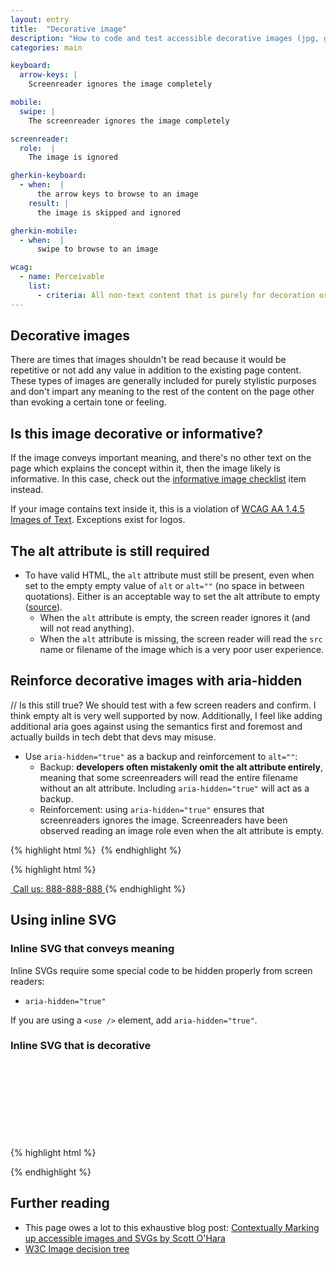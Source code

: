 ```yaml
---
layout: entry
title:  "Decorative image"
description: "How to code and test accessible decorative images (jpg, gif, png, svg)"
categories: main

keyboard:
  arrow-keys: |
    Screenreader ignores the image completely

mobile:
  swipe: |
    The screenreader ignores the image completely

screenreader:
  role:  |
    The image is ignored

gherkin-keyboard: 
  - when:  |
      the arrow keys to browse to an image
    result: |
      the image is skipped and ignored

gherkin-mobile:
  - when:  |
      swipe to browse to an image

wcag:
  - name: Perceivable
    list:
      - criteria: All non-text content that is purely for decoration or which repeats existing on-screen text nearby should be ignored and skipped over by screenreaders.
---
```


## Decorative images

There are times that images shouldn't be read because it would be repetitive or not add any value in addition to the existing page content. These types of images are generally included for purely stylistic purposes and don't impart any meaning to the rest of the content on the page other than evoking a certain tone or feeling.

## Is this image decorative or informative?
If the image conveys important meaning, and there's no other text on the page which explains the concept within it, then the image likely is informative. In this case, check out the [informative image checklist](/checklist-web/image) item instead. 

If your image contains text inside it, this is a violation of [WCAG AA 1.4.5 Images of Text](https://www.w3.org/WAI/WCAG21/Understanding/images-of-text.html). Exceptions exist for logos.

## The alt attribute is still required

- To have valid HTML, the `alt` attribute must still be present, even when set to the empty empty value of `alt` or `alt=""` (no space in between quotations). Either is an acceptable way to set the alt attribute to empty ([source](https://www.w3.org/TR/html-aam-1.0/#el-img-empty-alt)).
  - When the `alt` attribute is empty, the screen reader ignores it (and will not read anything).
  - When the `alt` attribute is missing, the screen reader will read the `src` name or filename of the image which is a very poor user experience.

## Reinforce decorative images with aria-hidden
// Is this still true? We should test with a few screen readers and confirm. I think empty alt is very well supported by now. Additionally, I feel like adding additional aria goes against using the semantics first and foremost and actually builds in tech debt that devs may misuse.

- Use `aria-hidden="true"` as a backup and reinforcement to `alt=""`:
  - Backup: **developers often mistakenly omit the alt attribute entirely**, meaning that some screenreaders will read the entire filename without an alt attribute. Including `aria-hidden="true"` will act as a backup.
  - Reinforcement: using `aria-hidden="true"` ensures that screenreaders ignores the image. Screenreaders have been observed reading an image role even when the alt attribute is empty.

{% highlight html %}
<img src="/info-icon.png" aria-hidden="true" alt="">
{% endhighlight %}

{% highlight html %}
<a href="tel:8888888888">
  <!-- The phone icon would be repetitive in this case and should be hidden -->
  <img src="/phone-icon.png" aria-hidden="true" alt="">
  Call us: 888-888-888
</a>
{% endhighlight %}


## Using inline SVG

### Inline SVG that conveys meaning

Inline SVGs require some special code to be hidden properly from screen readers:
- `aria-hidden="true"`

If you are using a `<use />` element, add `aria-hidden="true"`.

### Inline SVG that is decorative
{% highlight html %}
<svg aria-hidden="true" focusable="false">
  <use href="#svg-id" aria-hidden="true" />
  <!-- if not using <use> then the child elements 
       of the inline SVG would go here -->
</svg>
{% endhighlight %}

## Further reading
- This page owes a lot to this exhaustive blog post: [Contextually Marking up accessible images and SVGs by Scott O'Hara](https://www.scottohara.me/blog/2019/05/22/contextual-images-svgs-and-a11y.html)
- [W3C Image decision tree](https://www.w3.org/WAI/tutorials/images/decision-tree/)
